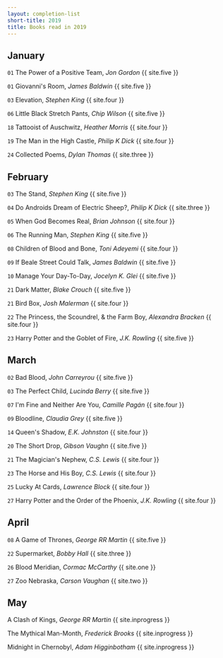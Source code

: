 ```yaml
---
layout: completion-list
short-title: 2019
title: Books read in 2019
---
```

## January
`01` The Power of a Positive Team, _Jon Gordon_ {{ site.five }}

`01` Giovanni's Room, _James Baldwin_ {{ site.five }}

`03` Elevation, _Stephen King_ {{ site.four }}

`06` Little Black Stretch Pants, _Chip Wilson_ {{ site.five }}

`18` Tattooist of Auschwitz, _Heather Morris_ {{ site.four }}

`19` The Man in the High Castle, _Philip K Dick_ {{ site.four }}

`24` Collected Poems, _Dylan Thomas_ {{ site.three }}

## February
`03` The Stand, _Stephen King_ {{ site.five }}

`04` Do Androids Dream of Electric Sheep?, _Philip K Dick_ {{ site.three }}

`05` When God Becomes Real, _Brian Johnson_ {{ site.four }}

`06` The Running Man, _Stephen King_ {{ site.five }}

`08` Children of Blood and Bone, _Toni Adeyemi_ {{ site.four }}

`09` If Beale Street Could Talk, _James Baldwin_ {{ site.five }}

`10` Manage Your Day-To-Day, _Jocelyn K. Glei_ {{ site.five }}

`21` Dark Matter, _Blake Crouch_ {{ site.five }}

`21` Bird Box, _Josh Malerman_ {{ site.four }}

`22` The Princess, the Scoundrel, & the Farm Boy, _Alexandra Bracken_ {{ site.four }}

`23` Harry Potter and the Goblet of Fire, _J.K. Rowling_ {{ site.five }}

## March
`02` Bad Blood, _John Carreyrou_ {{ site.five }}

`03` The Perfect Child, _Lucinda Berry_ {{ site.five }}

`07` I'm Fine and Neither Are You, _Camille Pagán_ {{ site.four }}

`09` Bloodline, _Claudia Grey_ {{ site.five }}

`14` Queen's Shadow, _E.K. Johnston_ {{ site.four }}

`20` The Short Drop, _Gibson Vaughn_ {{ site.five }}

`21` The Magician's Nephew, _C.S. Lewis_ {{ site.four }}

`23` The Horse and His Boy, _C.S. Lewis_ {{ site.four }}

`25` Lucky At Cards, _Lawrence Block_ {{ site.four }}

`27` Harry Potter and the Order of the Phoenix, _J.K. Rowling_ {{ site.four }}

## April
`08` A Game of Thrones, _George RR Martin_ {{ site.five }}

`22` Supermarket, _Bobby Hall_ {{ site.three }}

`26` Blood Meridian, _Cormac McCarthy_ {{ site.one }}

`27` Zoo Nebraska, _Carson Vaughan_ {{ site.two }}

## May
A Clash of Kings, _George RR Martin_ {{ site.inprogress }}

The Mythical Man-Month, _Frederick Brooks_ {{ site.inprogress }}

Midnight in Chernobyl, _Adam Higginbotham_ {{ site.inprogress }}
